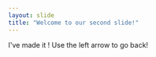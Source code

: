 ```yaml
---
layout: slide
title: "Welcome to our second slide!"
---
```

I've made it !
Use the left arrow to go back!

